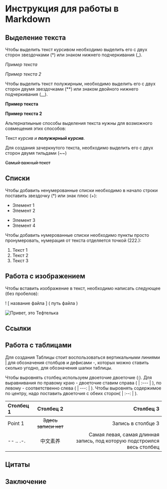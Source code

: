 # Инструкция для работы в Markdown

## Выделение текста

Чтобы выделить текст курсивом необходимо выделить его с двух сторон звездочками (*) или знаком нижнего подчеркивания (_).

*Пример текста*

_Пример текста 2_

Чтобы выделить текст полужирным, необходимо выделить его с двух сторон двумя звездочками (**) или знаком двойного нижнего подчеркивания (__).

**Пример текста**

__Пример текста 2__

Альтернатиыные способы выделения текста нужны для возможного совмещения этих способов:

Текст _курсив и **полужирный курсив**._

Для создания зачеркнутого текста, необходимо выделить его с двух сторон двумя тильдами (~~)

~~Самый важный текст~~

## Списки

Чтобы добавить ненумерованные списки необходимо в начало строки поставить звездочку (*) или знак плюс (+):

* Элемент 1
* Элемент 2
+ Элемент 3
+ Элемент 4

Чтобы добавить нумерованные списки необходимо пункты просто пронумеровать, нумерация от текста отделяется точкой (222.):

1. Текст 1
2. Текст 2
3. Текст 3

## Работа с изображением

Чтобы вставить изображение в текст, необходимо написать следующее (без пробелов): 

! [ название файла ] ( путь файла )

![Привет, это Тефтелька](Teftelka.jpg)

## Ссылки

## Работа с таблицами

Для создания Таблицы стоит воспользоваться вертикальными линиями | для обозначения столбцов и дефисами -, которых можно ставить сколько угодно, для обозначения шапки таблицы. 

Чтобы выровнять столбец используем двоеточие двоеточие (:). Для выравнивания по правому краю - двоеточие ставим справа ( | :--- | ), по левому - соответственно слева ( | ---: | ). Чтобы выровнять содержимое по центру, надо поставить двоеточия с обеих сторон( | :--: | ).

|Столбец 1|Столбец 2|Столбец 3|
|:-|:--------:|---:|
|Point 1| ~~Здесь записи нет~~ |Запись в столбце 3|
|-- .. .-.|中文素养|Самая левая, самая длинная запись, под которую подстроился весь столбец|

## Цитаты

## Заключение